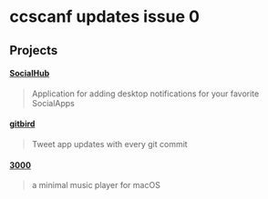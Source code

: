 # ccscanf updates issue 0

## Projects

#### [SocialHub](https://github.com/Nyasaki/SocialHub)

>Application for adding desktop notifications for your favorite SocialApps

#### [gitbird](http://gitbird.work)

>Tweet app updates with every git commit

#### [3000](https://github.com/scanf/3000)

>a minimal music player for macOS
